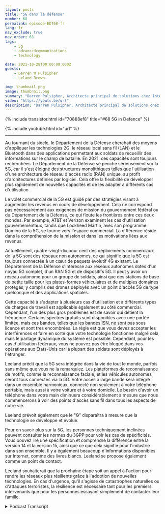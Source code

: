 ```yaml
---
layout: posts
title: "5G dans la défense"
number: 68
permalink: episode-EDT68-fr
lang: fr
nav_exclude: true
nav_order: 68
tags:
    - 5g
    - advancedcommunications
    - technology

date: 2021-10-28T00:00:00.000Z
guests:
    - Darren W Pulsipher
    - Leland Brown

img: thumbnail.png
image: thumbnail.png
summary: "Darren Pulsipher, Architecte principal de solutions chez Intel, poursuit sa discussion avec Leeland Brown, Directeur technique de la 5G chez Intel Federal, sur le passé, le présent et le futur de la 5G, en mettant l'accent sur son utilisation avec le département de la Défense. Partie 2 de 2."
video: "https://youtu.be/url"
description: "Darren Pulsipher, Architecte principal de solutions chez Intel, poursuit sa discussion avec Leeland Brown, Directeur technique de la 5G chez Intel Federal, sur le passé, le présent et le futur de la 5G, en mettant l'accent sur son utilisation avec le département de la Défense. Partie 2 de 2."
---
```


<div>
{% include transistor.html id="70888ef8" title="#68 5G in Defence" %}

{% include youtube.html id="url" %}
</div>

---

Au tournant du siècle, le Département de la Défense cherchait des moyens d'appliquer les technologies 2G, le réseau local sans fil (LAN) et le Bluetooth dans des applications permettant aux soldats de recueillir des informations sur le champ de bataille. En 2021, ces capacités sont toujours recherchées. Le Département de la Défense se penche sérieusement sur la 5G, car il s'est éloigné des structures monolithiques telles que l'utilisation d'une architecture de réseau d'accès radio (RAN) unique, au profit d'architectures définies par logiciel. Cela offre la flexibilité de développer plus rapidement de nouvelles capacités et de les adapter à différents cas d'utilisation.

Le volet commercial de la 5G est guidé par des stratégies visant à augmenter les revenus en cours de développement. Cela ne correspond pas nécessairement aux exigences de mission du gouvernement fédéral ou du Département de la Défense, ce qui floute les frontières entre ces deux mondes. Par exemple, AT&T et Verizon examinent les cas d'utilisation gouvernementaux, tandis que Lockheed Martin, avec son programme Domino de la 5G, se tourne vers l'espace commercial. La différence réside dans la compréhension de la mission et dans les motivations liées aux revenus.

Actuellement, quatre-vingt-dix pour cent des déploiements commerciaux de la 5G sont des réseaux non autonomes, ce qui signifie que la 5G est toujours connectée à un cœur de paquets évolutif 4G existant. Le Département de la Défense s'intéresse aux réseaux autonomes dotés d'un noyau 5G complet, d'un RAN 5G et de dispositifs 5G. Il peut y avoir un réseau autonome pour un groupe de soldats, ainsi que des stations de base de petite taille pour les plates-formes véhiculaires et de multiples domaines protégés, y compris des drones déployés avec un point d'accès 5G de type quelconque et des applications spatiales.

Cette capacité à s'adapter à plusieurs cas d'utilisation et à différents types de charges de travail est applicable également au côté commercial. Cependant, l'un des plus gros problèmes est de savoir qui détient la fréquence. Certains spectres gratuits sont disponibles avec une portée limitée, mais ces bandes, telles que les bandes ISN, ne sont pas sous licence et sont très encombrées. La règle est que vous devez accepter les interférences et faire en sorte que votre technologie fonctionne malgré cela, mais le partage dynamique du système est possible. Cependant, pour les cas d'utilisation fédéraux, vous ne pouvez pas être bloqué dans vos opérations aux États-Unis car la plupart des soldats sont déployés à l'étranger.

Leeland prédit que la 5G sera intégrée dans la vie de tout le monde, parfois sans même que vous ne la remarquiez. Les plateformes de reconnaissance de motifs, comme la reconnaissance faciale, et les véhicules autonomes seront tous connectés via la 5G. Votre accès à large bande sera intégré dans un ensemble harmonieux, connecté non seulement à votre téléphone portable, mais aussi à votre voiture et à votre domicile. Le besoin d'avoir un téléphone dans votre main diminuera considérablement à mesure que nous commencerons à voir des points d'accès sans fil dans tous les aspects de notre vie.

Leeland prévoit également que le "G" disparaîtra à mesure que la technologie se développe et évolue.

Pour en savoir plus sur la 5G, les personnes techniquement inclinées peuvent consulter les normes du 3GPP pour voir les cas de spécificités. Vous pouvez lire une spécification et comprendre la différence entre la version 14 et la version 15, ainsi que ce que cela signifie pour l'industrie dans son ensemble. Il y a également beaucoup d'informations disponibles sur Internet, comme des livres blancs. Leeland se propose également comme un point de contact.

Leeland souhaiterait que la prochaine étape soit un appel à l'action pour rendre les réseaux plus résilients grâce à l'adoption de nouvelles technologies. En cas d'urgence, qu'il s'agisse de catastrophes naturelles ou d'attaques terroristes, la résilience est nécessaire tant pour les premiers intervenants que pour les personnes essayant simplement de contacter leur famille.



<details>
<summary> Podcast Transcript </summary>

<p></p>

</details>
